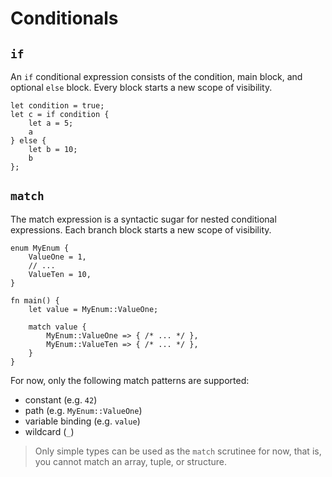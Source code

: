 # Conditionals

## `if`

An `if` conditional expression consists of the condition, main block, and optional
`else` block. Every block starts a new scope of visibility.

```rust,no_run,noplaypen
let condition = true;
let c = if condition {
    let a = 5;
    a
} else {
    let b = 10;
    b
};
```

## `match`

The match expression is a syntactic sugar for nested conditional
expressions. Each branch block starts a new scope of visibility.

```rust,no_run,noplaypen
enum MyEnum {
    ValueOne = 1,
    // ...
    ValueTen = 10,
}

fn main() {
    let value = MyEnum::ValueOne;

    match value {
        MyEnum::ValueOne => { /* ... */ },
        MyEnum::ValueTen => { /* ... */ },
    }
}
```

For now, only the following match patterns are supported:
- constant (e.g. `42`)
- path (e.g. `MyEnum::ValueOne`)
- variable binding (e.g. `value`)
- wildcard (`_`)

> Only simple types can be used as the `match` scrutinee for now,
> that is, you cannot match an array, tuple, or structure.
